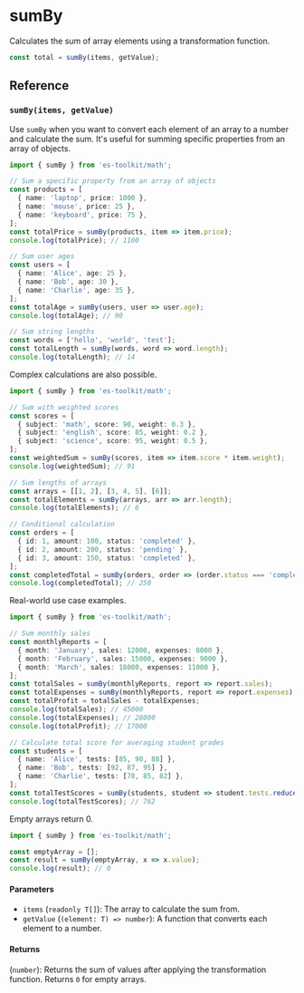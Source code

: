 # sumBy

Calculates the sum of array elements using a transformation function.

```typescript
const total = sumBy(items, getValue);
```

## Reference

### `sumBy(items, getValue)`

Use `sumBy` when you want to convert each element of an array to a number and calculate the sum. It's useful for summing specific properties from an array of objects.

```typescript
import { sumBy } from 'es-toolkit/math';

// Sum a specific property from an array of objects
const products = [
  { name: 'laptop', price: 1000 },
  { name: 'mouse', price: 25 },
  { name: 'keyboard', price: 75 },
];
const totalPrice = sumBy(products, item => item.price);
console.log(totalPrice); // 1100

// Sum user ages
const users = [
  { name: 'Alice', age: 25 },
  { name: 'Bob', age: 30 },
  { name: 'Charlie', age: 35 },
];
const totalAge = sumBy(users, user => user.age);
console.log(totalAge); // 90

// Sum string lengths
const words = ['hello', 'world', 'test'];
const totalLength = sumBy(words, word => word.length);
console.log(totalLength); // 14
```

Complex calculations are also possible.

```typescript
import { sumBy } from 'es-toolkit/math';

// Sum with weighted scores
const scores = [
  { subject: 'math', score: 90, weight: 0.3 },
  { subject: 'english', score: 85, weight: 0.2 },
  { subject: 'science', score: 95, weight: 0.5 },
];
const weightedSum = sumBy(scores, item => item.score * item.weight);
console.log(weightedSum); // 91

// Sum lengths of arrays
const arrays = [[1, 2], [3, 4, 5], [6]];
const totalElements = sumBy(arrays, arr => arr.length);
console.log(totalElements); // 6

// Conditional calculation
const orders = [
  { id: 1, amount: 100, status: 'completed' },
  { id: 2, amount: 200, status: 'pending' },
  { id: 3, amount: 150, status: 'completed' },
];
const completedTotal = sumBy(orders, order => (order.status === 'completed' ? order.amount : 0));
console.log(completedTotal); // 250
```

Real-world use case examples.

```typescript
import { sumBy } from 'es-toolkit/math';

// Sum monthly sales
const monthlyReports = [
  { month: 'January', sales: 12000, expenses: 8000 },
  { month: 'February', sales: 15000, expenses: 9000 },
  { month: 'March', sales: 18000, expenses: 11000 },
];
const totalSales = sumBy(monthlyReports, report => report.sales);
const totalExpenses = sumBy(monthlyReports, report => report.expenses);
const totalProfit = totalSales - totalExpenses;
console.log(totalSales); // 45000
console.log(totalExpenses); // 28000
console.log(totalProfit); // 17000

// Calculate total score for averaging student grades
const students = [
  { name: 'Alice', tests: [85, 90, 88] },
  { name: 'Bob', tests: [92, 87, 95] },
  { name: 'Charlie', tests: [78, 85, 82] },
];
const totalTestScores = sumBy(students, student => student.tests.reduce((sum, score) => sum + score, 0));
console.log(totalTestScores); // 762
```

Empty arrays return 0.

```typescript
import { sumBy } from 'es-toolkit/math';

const emptyArray = [];
const result = sumBy(emptyArray, x => x.value);
console.log(result); // 0
```

#### Parameters

- `items` (`readonly T[]`): The array to calculate the sum from.
- `getValue` (`(element: T) => number`): A function that converts each element to a number.

#### Returns

(`number`): Returns the sum of values after applying the transformation function. Returns `0` for empty arrays.
